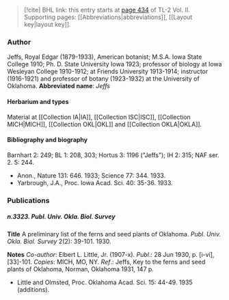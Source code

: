 > [!cite] BHL link: this entry starts at [page 434](https://www.biodiversitylibrary.org/page/33068676) of TL-2 Vol. II.
> Supporting pages: [[Abbreviations|abbreviations]], [[Layout key|layout key]].

### Author

Jeffs, Royal Edgar (1879-1933), American botanist; M.S.A. Iowa State College 1910; Ph. D. State University Iowa 1923; professor of biology at Iowa Wesleyan College 1910-1912; at Friends University 1913-1914; instructor (1916-1921) and professor of botany (1923-1932) at the University of Oklahoma. 
**Abbreviated name**: *Jeffs*

#### Herbarium and types

Material at [[Collection IA|IA]], [[Collection ISC|ISC]], [[Collection MICH|MICH]], [[Collection OKL|OKL]] and [[Collection OKLA|OKLA]].

#### Bibliography and biography

Barnhart 2: 249; BL 1: 208, 303; Hortus 3: 1196 ("Jeffs"); IH 2: 315; NAF ser. 2. 5: 244.
- Anon., Nature 131: 646. 1933; Science 77: 344. 1933.
- Yarbrough, J.A., Proc. Iowa Acad. Sci. 40: 35-36. 1933.

### Publications

##### n.3323. Publ. Univ. Okla. Biol. Survey

**Title**
A preliminary list of the ferns and seed plants of Oklahoma. *Publ. Univ. Okla. Biol. Survey* 2(2): 39-101. 1930.

**Notes**
*Co-author*: Elbert L. Little, Jr. (1907-x).
*Publ*.: 28 Jun 1930, p. \[i-vi\], \[33\]-101. *Copies*: MICH, MO, NY.
*Ref*.: Jeffs, Key to the ferns and seed plants of Oklahoma, Norman, Oklahoma 1931, 147 p.
- Little and Olmsted, Proc. Oklahoma Acad. Sci. 15: 44-49. 1935 (additions).

